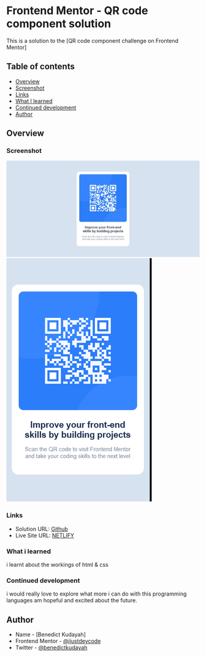 # Frontend Mentor - QR code component solution

This is a solution to the [QR code component challenge on Frontend Mentor]

## Table of contents

  - [Overview](#overview)
  - [Screenshot](#screenshot)
  - [Links](#links)
  - [What I learned](#what-i-learned)
  - [Continued development](#continued-development)
  - [Author](#author)

## Overview

### Screenshot

![](./images/screenshot%201.jpeg)
![](./images/Screenshot%202.png)



### Links

- Solution URL: [Github](https://github.com/ijustdeycode/QR-COMPONENT.git)
- Live Site URL: [NETLIFY](https://65a11f190108ea007a37a65b--incredible-begonia-05fd51.netlify.app/)



### What i learned
i learnt about the workings of html & css


### Continued development

i would really love to explore what more i can do with this programming languages 
am hopeful and excited about the future.

## Author

- Name - [Benedict Kudayah]
- Frontend Mentor - [@ijustdeycode](https://www.frontendmentor.io/profile/ijustdeycode)
- Twitter - [@benedictkudayah](https://www.twitter.com/benedictkudayah)
